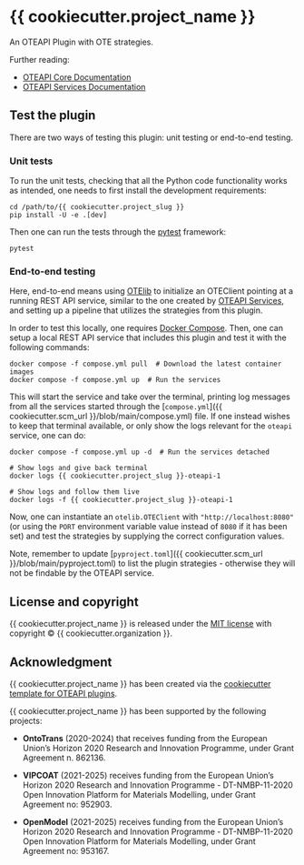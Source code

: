 # {{ cookiecutter.project_name }}

An OTEAPI Plugin with OTE strategies.

Further reading:

- [OTEAPI Core Documentation](https://emmc-asbl.github.io/oteapi-core)
- [OTEAPI Services Documentation](https://emmc-asbl.github.io/oteapi-services)

## Test the plugin

There are two ways of testing this plugin: unit testing or end-to-end testing.

### Unit tests

To run the unit tests, checking that all the Python code functionality works as intended, one needs to first install the development requirements:

```shell
cd /path/to/{{ cookiecutter.project_slug }}
pip install -U -e .[dev]
```

Then one can run the tests through the [pytest](https://pytest.org) framework:

```shell
pytest
```

### End-to-end testing

Here, end-to-end means using [OTElib](https://github.com/EMMC-ASBL/otelib) to initialize an OTEClient pointing at a running REST API service, similar to the one created by [OTEAPI Services](https://github.com/EMMC-ASBL/oteapi-services), and setting up a pipeline that utilizes the strategies from this plugin.

In order to test this locally, one requires [Docker Compose](https://github.com/docker/compose).
Then, one can setup a local REST API service that includes this plugin and test it with the following commands:

```shell
docker compose -f compose.yml pull  # Download the latest container images
docker compose -f compose.yml up  # Run the services
```

This will start the service and take over the terminal, printing log messages from all the services started through the [`compose.yml`]({{ cookiecutter.scm_url }}/blob/main/compose.yml) file.
If one instead wishes to keep that terminal available, or only show the logs relevant for the `oteapi` service, one can do:

```shell
docker compose -f compose.yml up -d  # Run the services detached

# Show logs and give back terminal
docker logs {{ cookiecutter.project_slug }}-oteapi-1

# Show logs and follow them live
docker logs -f {{ cookiecutter.project_slug }}-oteapi-1
```

Now, one can instantiate an `otelib.OTEClient` with `"http://localhost:8080"` (or using the `PORT` environment variable value instead of `8080` if it has been set) and test the strategies by supplying the correct configuration values.

Note, remember to update [`pyproject.toml`]({{ cookiecutter.scm_url }}/blob/main/pyproject.toml) to list the plugin strategies - otherwise they will not be findable by the OTEAPI service.

## License and copyright

{{ cookiecutter.project_name }} is released under the [MIT license](LICENSE.md) with copyright &copy; {{ cookiecutter.organization }}.

## Acknowledgment

{{ cookiecutter.project_name }} has been created via the [cookiecutter](https://cookiecutter.readthedocs.io/) [template for OTEAPI plugins](https://github.com/EMMC-ASBL/oteapi-plugin-template).

{{ cookiecutter.project_name }} has been supported by the following projects:

- **OntoTrans** (2020-2024) that receives funding from the European Union’s Horizon 2020 Research and Innovation Programme, under Grant Agreement n. 862136.

- **VIPCOAT** (2021-2025) receives funding from the European Union’s Horizon 2020 Research and Innovation Programme - DT-NMBP-11-2020 Open Innovation Platform for Materials Modelling, under Grant Agreement no: 952903.

- **OpenModel** (2021-2025) receives funding from the European Union’s Horizon 2020 Research and Innovation Programme - DT-NMBP-11-2020 Open Innovation Platform for Materials Modelling, under Grant Agreement no: 953167.
